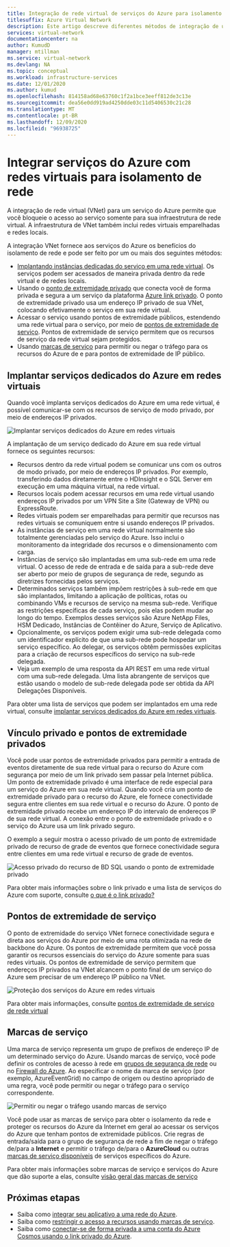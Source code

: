 ```yaml
---
title: Integração de rede virtual de serviços do Azure para isolamento de rede
titlesuffix: Azure Virtual Network
description: Este artigo descreve diferentes métodos de integração de um serviço do Azure a uma rede virtual que permite que você acesse o serviço do Azure com segurança.
services: virtual-network
documentationcenter: na
author: KumudD
manager: mtillman
ms.service: virtual-network
ms.devlang: NA
ms.topic: conceptual
ms.workload: infrastructure-services
ms.date: 12/01/2020
ms.author: kumud
ms.openlocfilehash: 814158ad68e63760c1f2a1bce3eeff812de3c13e
ms.sourcegitcommit: dea56e0dd919ad4250dde03c11d5406530c21c28
ms.translationtype: MT
ms.contentlocale: pt-BR
ms.lasthandoff: 12/09/2020
ms.locfileid: "96938725"
---
```

# <a name="integrate-azure-services-with-virtual-networks-for-network-isolation"></a>Integrar serviços do Azure com redes virtuais para isolamento de rede

A integração de rede virtual (VNet) para um serviço do Azure permite que você bloqueie o acesso ao serviço somente para sua infraestrutura de rede virtual. A infraestrutura de VNet também inclui redes virtuais emparelhadas e redes locais.

A integração VNet fornece aos serviços do Azure os benefícios do isolamento de rede e pode ser feito por um ou mais dos seguintes métodos:
- [Implantando instâncias dedicadas do serviço em uma rede virtual](virtual-network-service-endpoints-overview.md). Os serviços podem ser acessados de maneira privada dentro da rede virtual e de redes locais.
- Usando o [ponto de extremidade privado](../private-link/private-endpoint-overview.md) que conecta você de forma privada e segura a um serviço da plataforma [Azure link privado](../private-link/private-link-overview.md). O ponto de extremidade privado usa um endereço IP privado de sua VNet, colocando efetivamente o serviço em sua rede virtual.
- Acessar o serviço usando pontos de extremidade públicos, estendendo uma rede virtual para o serviço, por meio de [pontos de extremidade de serviço](virtual-network-service-endpoints-overview.md). Pontos de extremidade de serviço permitem que os recursos de serviço da rede virtual sejam protegidos.
- Usando [marcas de serviço](service-tags-overview.md) para permitir ou negar o tráfego para os recursos do Azure de e para pontos de extremidade de IP público.

## <a name="deploy-dedicated-azure-services-into-virtual-networks"></a>Implantar serviços dedicados do Azure em redes virtuais

Quando você implanta serviços dedicados do Azure em uma rede virtual, é possível comunicar-se com os recursos de serviço de modo privado, por meio de endereços IP privados.

![Implantar serviços dedicados do Azure em redes virtuais](./media/virtual-network-for-azure-services/deploy-service-into-vnet.png)

A implantação de um serviço dedicado do Azure em sua rede virtual fornece os seguintes recursos:
- Recursos dentro da rede virtual podem se comunicar uns com os outros de modo privado, por meio de endereços IP privados. Por exemplo, transferindo dados diretamente entre o HDInsight e o SQL Server em execução em uma máquina virtual, na rede virtual.
- Recursos locais podem acessar recursos em uma rede virtual usando endereços IP privados por um VPN Site a Site (Gateway de VPN) ou ExpressRoute.
- Redes virtuais podem ser emparelhadas para permitir que recursos nas redes virtuais se comuniquem entre si usando endereços IP privados.
- As instâncias de serviço em uma rede virtual normalmente são totalmente gerenciadas pelo serviço do Azure. Isso inclui o monitoramento da integridade dos recursos e o dimensionamento com carga.
- Instâncias de serviço são implantadas em uma sub-rede em uma rede virtual. O acesso de rede de entrada e de saída para a sub-rede deve ser aberto por meio de grupos de segurança de rede, segundo as diretrizes fornecidas pelos serviços.
- Determinados serviços também impõem restrições à sub-rede em que são implantados, limitando a aplicação de políticas, rotas ou combinando VMs e recursos de serviço na mesma sub-rede. Verifique as restrições específicas de cada serviço, pois elas podem mudar ao longo do tempo. Exemplos desses serviços são Azure NetApp Files, HSM Dedicado, Instâncias de Contêiner do Azure, Serviço de Aplicativo.
- Opcionalmente, os serviços podem exigir uma sub-rede delegada como um identificador explícito de que uma sub-rede pode hospedar um serviço específico. Ao delegar, os serviços obtêm permissões explícitas para a criação de recursos específicos do serviço na sub-rede delegada.
- Veja um exemplo de uma resposta da API REST em uma rede virtual com uma sub-rede delegada. Uma lista abrangente de serviços que estão usando o modelo de sub-rede delegada pode ser obtida da API Delegações Disponíveis.

Para obter uma lista de serviços que podem ser implantados em uma rede virtual, consulte [implantar serviços dedicados do Azure em redes virtuais](virtual-network-for-azure-services.md).

## <a name="private-link-and-private-endpoints"></a>Vínculo privado e pontos de extremidade privados

Você pode usar pontos de extremidade privados para permitir a entrada de eventos diretamente de sua rede virtual para o recurso do Azure com segurança por meio de um link privado sem passar pela Internet pública. Um ponto de extremidade privado é uma interface de rede especial para um serviço do Azure em sua rede virtual. Quando você cria um ponto de extremidade privado para o recurso do Azure, ele fornece conectividade segura entre clientes em sua rede virtual e o recurso do Azure. O ponto de extremidade privado recebe um endereço IP do intervalo de endereços IP de sua rede virtual. A conexão entre o ponto de extremidade privado e o serviço do Azure usa um link privado seguro.

O exemplo a seguir mostra o acesso privado de um ponto de extremidade privado de recurso de grade de eventos que fornece conectividade segura entre clientes em uma rede virtual e recurso de grade de eventos.

![Acesso privado do recurso de BD SQL usando o ponto de extremidade privado](./media/network-isolation/architecture-diagram.png)

Para obter mais informações sobre o link privado e uma lista de serviços do Azure com suporte, consulte [o que é o link privado?](../private-link/private-link-overview.md)

## <a name="service-endpoints"></a>Pontos de extremidade de serviço
O ponto de extremidade do serviço VNet fornece conectividade segura e direta aos serviços do Azure por meio de uma rota otimizada na rede de backbone do Azure. Os pontos de extremidade permitem que você possa garantir os recursos essenciais do serviço do Azure somente para suas redes virtuais. Os pontos de extremidade de serviço permitem que endereços IP privados na VNet alcancem o ponto final de um serviço do Azure sem precisar de um endereço IP público na VNet.

![Proteção dos serviços do Azure em redes virtuais](./media/virtual-network-service-endpoints-overview/VNet_Service_Endpoints_Overview.png)

Para obter mais informações, consulte [pontos de extremidade de serviço de rede virtual](virtual-network-service-endpoints-overview.md)

## <a name="service-tags"></a>Marcas de serviço

Uma marca de serviço representa um grupo de prefixos de endereço IP de um determinado serviço do Azure. Usando marcas de serviço, você pode definir os controles de acesso à rede em [grupos de segurança de rede](https://docs.microsoft.com/azure/virtual-network/security-overview#security-rules) ou no [Firewall do Azure](https://docs.microsoft.com/azure/firewall/service-tags). Ao especificar o nome da marca de serviço (por exemplo, AzureEventGrid) no campo de origem ou destino apropriado de uma regra, você pode permitir ou negar o tráfego para o serviço correspondente.

![Permitir ou negar o tráfego usando marcas de serviço](./media/network-isolation/service-tags.png)

Você pode usar as marcas de serviço para obter o isolamento da rede e proteger os recursos do Azure da Internet em geral ao acessar os serviços do Azure que tenham pontos de extremidade públicos. Crie regras de entrada/saída para o grupo de segurança de rede a fim de negar o tráfego de/para a **Internet** e permitir o tráfego de/para o **AzureCloud** ou outras [marcas de serviço disponíveis](service-tags-overview.md#available-service-tags) de serviços específicos do Azure.

Para obter mais informações sobre marcas de serviço e serviços do Azure que dão suporte a elas, consulte [visão geral das marcas de serviço](service-tags-overview.md)

## <a name="next-steps"></a>Próximas etapas

- Saiba como [integrar seu aplicativo a uma rede do Azure](../app-service/web-sites-integrate-with-vnet.md).
- Saiba como [restringir o acesso a recursos usando marcas de serviço](tutorial-restrict-network-access-to-resources.md).
- Saiba como [conectar-se de forma privada a uma conta do Azure Cosmos usando o link privado do Azure](../private-link/create-private-endpoint-cosmosdb-portal.md).